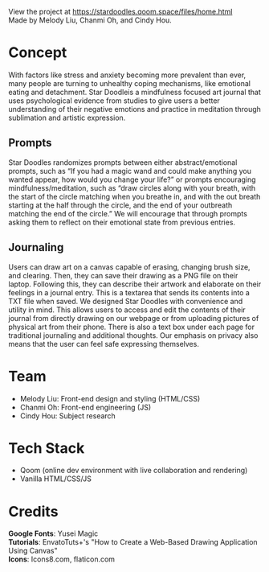 View the project at https://stardoodles.qoom.space/files/home.html  
Made by Melody Liu, Chanmi Oh, and Cindy Hou.

# Concept
With factors like stress and anxiety becoming more prevalent than ever, many people are turning to unhealthy coping mechanisms, like emotional eating and detachment. Star Doodleis a mindfulness focused art journal that uses psychological evidence from studies to give users a better understanding of their negative emotions and practice in meditation through sublimation and artistic expression. 

## Prompts
Star Doodles randomizes prompts between either abstract/emotional prompts, such as “If you had a magic wand and could make anything you wanted appear, how would you change your life?” or prompts encouraging mindfulness/meditation, such as “draw circles along with your breath, with the start of the circle matching when you breathe in, and with the out breath starting at the half through the circle, and the end of your outbreath matching the end of the circle.” 
We will encourage that through prompts asking them to reflect on their emotional state from previous entries. 

## Journaling
Users can draw art on a canvas capable of erasing, changing brush size, and clearing. Then, they can save their drawing as a PNG file on their laptop. 
	Following this, they can describe their artwork and elaborate on their feelings in a journal entry. This is a textarea that sends its contents into a TXT file when saved.
We designed Star Doodles with convenience and utility in mind. This allows users to access and edit the contents of their journal from directly drawing on our webpage or from uploading pictures of physical art from their phone. There is also a text box under each page for traditional journaling and additional thoughts. Our emphasis on privacy also means that the user can feel safe expressing themselves. 

# Team
- Melody Liu: Front-end design and styling (HTML/CSS)
- Chanmi Oh: Front-end engineering (JS)
- Cindy Hou: Subject research  

# Tech Stack  
- Qoom (online dev environment with live collaboration and rendering)  
- Vanilla HTML/CSS/JS  

# Credits
**Google Fonts**: Yusei Magic  
**Tutorials**: EnvatoTuts+'s "How to Create a Web-Based Drawing Application Using Canvas"  
**Icons**: Icons8.com, flaticon.com  
  
